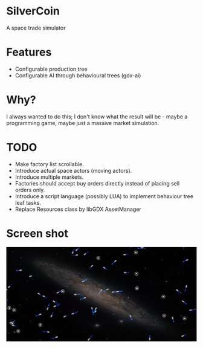 # SilverCoin
A space trade simulator

# Features
* Configurable production tree
* Configurable AI through behavioural trees (gdx-ai)

# Why?
I always wanted to do this; I don't know what the result will be - maybe
a programming game, maybe just a massive market simulation.

# TODO
* Make factory list scrollable.
* Introduce actual space actors (moving actors).
* Introduce multiple markets.
* Factories should accept buy orders directly instead of placing sell orders only.
* Introduce a script language (possibly LUA) to implement behaviour tree leaf tasks.
* Replace Resources class by libGDX AssetManager

# Screen shot
![SilverCoin screenshot](https://raw.githubusercontent.com/brachiel/SilverCoin/master/SilverCoin.png)
